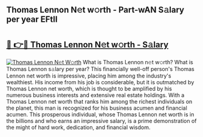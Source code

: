 ## Thomas Lennon N𝚎t w𝚘rth - Part-wAN S𝚊lary per year EFtlI

# <h2><a href="http://gc2abs.nevu.top/?p=Thomas+Lennon">🔗 👉🔴 Thomas Lennon N𝚎t w𝚘rth - S𝚊lary</a></h2>

[![Thomas Lennon N𝚎t W𝚘rth](https://i.imgur.com/Oavwk0R.jpeg)](http://gc2abs.nevu.top/?p=Thomas+Lennon)
What is Thomas Lennon n𝚎t w𝚘rth? What is Thomas Lennon s𝚊lary per year?
This financially well-off person's Thomas Lennon net worth is impressive, placing him among the industry's wealthiest. His income from his job is considerable, but it is outmatched by Thomas Lennon net worth, which is thought to be amplified by his numerous business interests and extensive real estate holdings. With a Thomas Lennon net worth that ranks him among the richest individuals on the planet, this man is recognized for his business acumen and financial acumen. This prosperous individual, whose Thomas Lennon net worth is in the billions and who earns an impressive salary, is a prime demonstration of the might of hard work, dedication, and financial wisdom.
